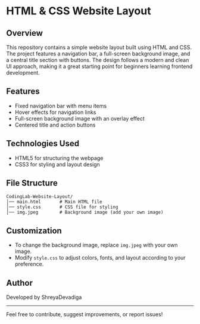 # HTML & CSS Website Layout

## Overview
This repository contains a simple website layout built using HTML and CSS. The project features a navigation bar, a full-screen background image, and a central title section with buttons. The design follows a modern and clean UI approach, making it a great starting point for beginners learning frontend development.

## Features
- Fixed navigation bar with menu items
- Hover effects for navigation links
- Full-screen background image with an overlay effect
- Centered title and action buttons

## Technologies Used
- HTML5 for structuring the webpage
- CSS3 for styling and layout design

## File Structure
```
CodingLab-Website-Layout/
│── main.html       # Main HTML file
│── style.css       # CSS file for styling
│── img.jpeg        # Background image (add your own image)
```

## Customization
- To change the background image, replace `img.jpeg` with your own image.
- Modify `style.css` to adjust colors, fonts, and layout according to your preference.



## Author
Developed by ShreyaDevadiga

---
Feel free to contribute, suggest improvements, or report issues!

